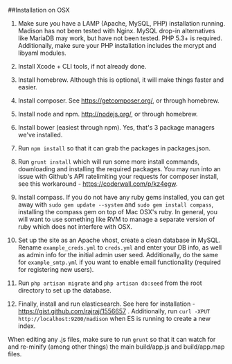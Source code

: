 ##Installation on OSX

1. Make sure you have a LAMP (Apache, MySQL, PHP) installation running. Madison has not been tested
with Nginx. MySQL drop-in alternatives like MariaDB may work, but have not been tested. PHP 5.3+ is required.
Additionally, make sure your PHP installation includes the mcrypt and libyaml modules.
2. Install Xcode + CLI tools, if not already done.
3. Install homebrew. Although this is optional, it will make things faster and easier.
4. Install composer. See https://getcomposer.org/, or through homebrew.
5. Install node and npm. http://nodejs.org/, or through homebrew.
6. Install bower (easiest through npm). Yes, that's 3 package managers we've installed.
7. Run `npm install` so that it can grab the packages in packages.json.
8. Run `grunt install` which will run some more install commands, 
downloading and installing the required packages. You may run into an issue
with Github's API ratelimiting your requests for composer install, see this workaround - 
https://coderwall.com/p/kz4egw.
9. Install compass. If you do not have any ruby gems installed, you can get away with
`sudo gem update --system` and `sudo gem install compass`, installing the compass gem
on top of Mac OSX's ruby. In general, you will want to use something like RVM to manage
a separate version of ruby which does not interfere with OSX.

10. Set up the site as an Apache vhost, create a clean database in MySQL. Rename
`example_creds.yml` to `creds.yml` and enter your DB info, as well as admin info
for the initial admin user seed. Additionally, do the same for `example_smtp.yml`
if you want to enable email functionality (required for registering new users).

11. Run `php artisan migrate` and `php artisan db:seed` from the root directory to 
set up the database.

12. Finally, install and run elasticsearch. See here for installation - https://gist.github.com/rajraj/1556657
. Additionally, run `curl -XPUT http://localhost:9200/madison` when ES is running
to create a new index.

When editing any .js files, make sure to run `grunt` so that it can watch for and 
re-minify (among other things) the main build/app.js and build/app.map files.

